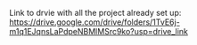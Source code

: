 Link to drvie with all the project already set up:
https://drive.google.com/drive/folders/1TvE6j-m1q1EJqnsLaPdpeNBMlMSrc9ko?usp=drive_link

